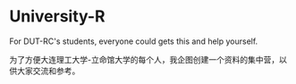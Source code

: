 # University-R
For DUT-RC's students, everyone could gets this and help yourself.

为了方便大连理工大学-立命馆大学的每个人，我企图创建一个资料的集中营，以供大家交流和参考。
